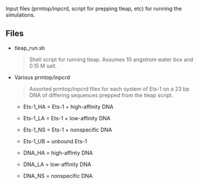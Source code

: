 Input files (prmtop/inpcrd, script for prepping tleap, etc) for running the simulations. 

## Files

- tleap_run.sh
 
   >Shell script for running tleap. Assumes 10 angstrom water box and 0.15 M salt.
  
 - Various prmtop/inpcrd
  
   >Assorted prmtop/inpcrd files for each system of Ets-1 on a 23 bp DNA of differing sequences prepped from the tleap script.
    
    - Ets-1_HA = Ets-1 + high-affinity DNA
    - Ets-1_LA = Ets-1 + low-affinity DNA
    - Ets-1_NS = Ets-1 + nonspecific DNA
    - Ets-1_UB = unbound Ets-1

    - DNA_HA = high-affinty DNA
    - DNA_LA = low-affinity DNA
    - DNA_NS = nonspecific DNA
